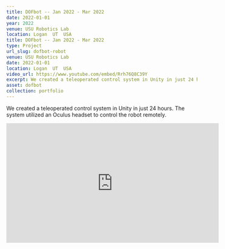 ```yaml
---
title: DOFbot -- Jan 2022 - Mar 2022
date: 2022-01-01
year: 2022
venue: USU Robotics Lab
location: Logan	 UT	 USA
title: DOFbot -- Jan 2022 - Mar 2022
type: Project
url_slug: dofbot-robot
venue: USU Robotics Lab
date: 2022-01-01
location: Logan	 UT	 USA
video_url: https://www.youtube.com/embed/Rrh76Q8C39Y
excerpt: We created a teleoperated control system in Unity in just 24 hours. The system utilized an Oculus headset to control the robot remotely.
asset: dofbot
collection: portfolio
---
```


We created a teleoperated control system in Unity in just 24 hours. The system utilized an Oculus headset to control the robot remotely.

<iframe width='560' height='315' src='https://www.youtube.com/embed/Rrh76Q8C39Y' frameborder='0' allowfullscreen></iframe>
